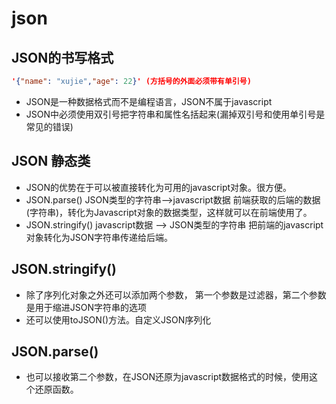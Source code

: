 # json

## JSON的书写格式

```json
'{"name": "xujie","age": 22}' (方括号的外面必须带有单引号)
```

* JSON是一种数据格式而不是编程语言，JSON不属于javascript
* JSON中必须使用双引号把字符串和属性名括起来(漏掉双引号和使用单引号是常见的错误)

## JSON 静态类

* JSON的优势在于可以被直接转化为可用的javascript对象。很方便。
* JSON.parse() JSON类型的字符串-->javascript数据  前端获取的后端的数据(字符串)，转化为Javascript对象的数据类型，这样就可以在前端使用了。
* JSON.stringify() javascript数据 --> JSON类型的字符串 把前端的javascript对象转化为JSON字符串传递给后端。

## JSON.stringify()

* 除了序列化对象之外还可以添加两个参数， 第一个参数是过滤器，第二个参数是用于缩进JSON字符串的选项
* 还可以使用toJSON()方法。自定义JSON序列化

## JSON.parse()

* 也可以接收第二个参数，在JSON还原为javascript数据格式的时候，使用这个还原函数。